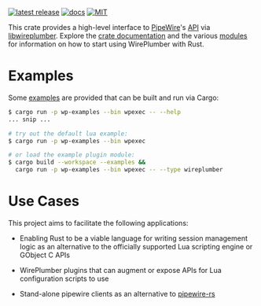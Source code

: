 [![latest release](https://img.shields.io/crates/v/wireplumber.svg?style=flat-square)](https://crates.io/crates/wireplumber) [![docs](https://img.shields.io/badge/API-docs-blue.svg?style=flat-square)](https://arcnmx.github.io/wireplumber.rs/v0.1.0/wireplumber/) [![MIT](https://img.shields.io/badge/license-MIT-ff69b4.svg?style=flat-square)](https://github.com/arcnmx/wireplumber.rs/blob/v0.1.0/COPYING)

This crate provides a high-level interface to [PipeWire](https://pipewire.org/)'s [API](https://docs.pipewire.org/page_api.html) via [libwireplumber](https://pipewire.pages.freedesktop.org/wireplumber/index.html). Explore the [crate documentation](https://arcnmx.github.io/wireplumber.rs/v0.1.0/wireplumber/) and the various [modules](https://arcnmx.github.io/wireplumber.rs/v0.1.0/wireplumber/#modules) for information on how to start using WirePlumber with Rust.

# Examples

Some [examples](https://github.com/arcnmx/wireplumber.rs/tree/v0.1.0/examples/) are provided that can be built and run via Cargo:

``` bash
$ cargo run -p wp-examples --bin wpexec -- --help
... snip ...

# try out the default lua example:
$ cargo run -p wp-examples --bin wpexec

# or load the example plugin module:
$ cargo build --workspace --examples &&
  cargo run -p wp-examples --bin wpexec -- --type wireplumber
```

# Use Cases

This project aims to facilitate the following applications:

-   Enabling Rust to be a viable language for writing session management logic as an alternative to the officially supported Lua scripting engine or GObject C APIs

-   WirePlumber plugins that can augment or expose APIs for Lua configuration scripts to use

-   Stand-alone pipewire clients as an alternative to [pipewire-rs](https://gitlab.freedesktop.org/pipewire/pipewire-rs)
